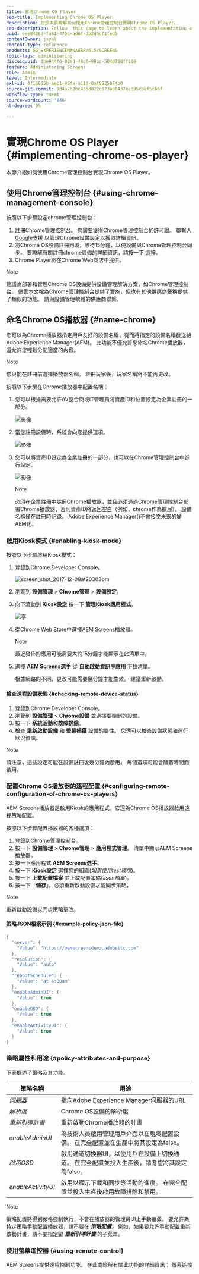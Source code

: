 ```yaml
---
title: 實現Chrome OS Player
seo-title: Implementing Chrome OS Player
description: 按照本頁瞭解如何使用Chrome管理控制台實現Chrome OS Player。
seo-description: Follow  this page to learn about the implementation of the Chrome OS Player using the Chrome Management Console.
uuid: eee84286-fa81-475c-ad6f-db2d6cf1fed5
contentOwner: jsyal
content-type: reference
products: SG_EXPERIENCEMANAGER/6.5/SCREENS
topic-tags: administering
discoiquuid: 1be944f0-02ed-48c6-98bc-504d758ff866
feature: Administering Screens
role: Admin
level: Intermediate
exl-id: 4f16605b-aec1-45fa-a110-0af6925b74b0
source-git-commit: 8d4a7b2bc436d822c673a00437ee895c8ef5cb6f
workflow-type: tm+mt
source-wordcount: '846'
ht-degree: 0%

---
```


# 實現Chrome OS Player  {#implementing-chrome-os-player}

本節介紹如何使用Chrome管理控制台實現Chrome OS Player。

## 使用Chrome管理控制台 {#using-chrome-management-console}

按照以下步驟設定chrome管理控制台：

1. 註冊Chrome管理控制台。 您需要獲得Chrome管理控制台的許可證。 聯繫人 [Google支援](https://support.google.com/chrome/a/answer/1375678?hl=en&amp;ref_topic=2935995) 以管理Chrome設備設定以獲取詳細資訊。
1. 將Chrome OS設備註冊到域，等待15分鐘，以便設備與Chrome管理控制台同步。 要瞭解有關註冊chrome設備的詳細資訊，請按一下 [這裡](https://support.google.com/chrome/a/answer/1360534?hl=en)。
1. Chrome Player將在Chrome Web商店中提供。

>[!NOTE]
>
>建議為部署和管理Chrome OS設備提供設備管理解決方案，如Chrome管理控制台。 儘管本文檔為Chrome管理控制台提供了實施，但也有其他供應商聲稱提供了類似的功能。 請與設備管理軟體的供應商聯繫。

## 命名Chrome OS播放器 {#name-chrome}

您可以為Chrome播放器指定用戶友好的設備名稱，從而將指定的設備名稱發送給Adobe Experience Manager(AEM)。 此功能不僅允許您命名Chrome播放器，還允許您輕鬆分配適當的內容。

>[!NOTE]
>您只能在註冊前選擇播放器名稱。 註冊玩家後，玩家名稱將不能再更改。

按照以下步驟在Chrome播放器中配置名稱：

1. 您可以根據需要允許AV整合商或IT管理員將資產ID和位置設定為企業註冊的一部分。

   ![影像](/help/user-guide/assets/chrome-device/chrome1.png)

1. 當您註冊設備時，系統會向您提供選項。

   ![影像](/help/user-guide/assets/chrome-device/chrome2.jpg)

1. 您可以將資產ID設定為企業註冊的一部分，也可以在Chrome管理控制台中進行設定。

   ![影像](/help/user-guide/assets/chrome-device/chrome3.png)

   >[!NOTE]
   >必須在企業註冊中註冊Chrome播放器，並且必須通過Chrome管理控制台部署Chrome播放器，否則資產ID將返回空白（例如，chrome作為擴展）。 設備名稱僅在註冊時記錄。 Adobe Experience Manager()不會接受未來的變AEM化。

### 啟用Kiosk模式 {#enabling-kiosk-mode}

按照以下步驟啟用Kiosk模式：

1. 登錄到Chrome Developer Console。

   ![screen_shot_2017-12-08at20303pm](assets/screen_shot_2017-12-08at20303pm.png)

1. 瀏覽到 **設備管理** > **Chrome管理** > **設備設定**。
1. 向下滾動到 **Kiosk設定** 按一下 **管理Kiosk應用程式**。

   ![亭](assets/kiosk.png)

1. 從Chrome Web Store中選擇AEM Screens播放器。

   >[!NOTE]
   >
   >最近發佈的應用可能需要大約15分鐘才能顯示在此清單中。

1. 選擇 **AEM Screens選手** 從 **自動啟動資訊亭應用** 下拉清單。

   根據網路的不同，更改可能需要幾分鐘才能生效。 建議重新啟動。

#### 檢查遠程設備狀態 {#checking-remote-device-status}

1. 登錄到Chrome Developer Console。
1. 瀏覽到 **設備管理** > **Chrome設備** 並選擇要控制的設備。
1. 按一下 **系統活動和故障排除**。
1. 檢查 **重新啟動設備** 和 **螢幕捕獲** 設備的屬性。 您還可以檢查設備狀態和運行狀況資訊。

>[!NOTE]
>
>請注意，這些設定可能在設備註冊後幾分鐘內啟用。 每個選項可能會隨著時間而啟用。

### 配置Chrome OS播放器的遠程配置 {#configuring-remote-configuration-of-chrome-os-players}

AEM Screens播放器是啟用Kiosk的應用程式，它還為Chrome OS播放器啟用遠程策略配置。

按照以下步驟配置播放器的各種選項：

1. 登錄到Chrome管理控制台。
1. 按一下 **設備管理** > **Chrome管理** > **應用程式管理**。 清單中顯示AEM Screens播放器。
1. 按一下應用程式 **AEM Screens選手**。
1. 按一下 **Kiosk設定** 選擇您的組織(*如果使用test環境*)。
1. 按一下 **上載配置檔案** 並上載配置策略(*Json檔案*)。
1. 按一下「**儲存**」。必須重新啟動設備才能同步策略。

>[!NOTE]
>
>重新啟動設備以同步策略更改。

#### 策略JSON檔案示例 {#example-policy-json-file}

```java
{
  "server": {
    "Value": "https://aemscreensdemo.adobeitc.com"
  },
  "resolution": {
    "Value": "auto"
  },
  "rebootSchedule": {
    "Value": "at 4:00am"
  },
  "enableAdminUI": {
    "Value": true
  },
  "enableOSD": {
    "Value": true
  },
  "enableActivityUI": {
    "Value": true
  }
}
```

### 策略屬性和用途 {#policy-attributes-and-purpose}

下表概述了策略及其功能。

| **策略名稱** | **用途** |
|---|---|
| *伺服器* | 指向Adobe Experience Manager伺服器的URL |
| *解析度* | Chrome OS設備的解析度 |
| *重新引導計畫* | 重新啟動Chrome播放器的計畫 |
| *enableAdminUI* | 為技術人員啟用管理用戶介面以在現場配置設備。 在完全配置並在生產中將其設定為false。 |
| *啟用OSD* | 啟用通道切換器UI，以便用戶在設備上切換通道。 在完全配置並投入生產後，請考慮將其設定為false。 |
| *enableActivityUI* | 啟用以顯示下載和同步等活動的進度。 在完全配置並投入生產後啟用故障排除和禁用。 |

>[!NOTE]
>
>策略配置將得到嚴格強制執行，不會在播放器的管理員UI上手動覆蓋。 要允許為特定策略手動配置播放器，請不要在 ***策略配置，*** 例如，如果要允許手動配置重新啟動計畫，請不要指定鍵 ***重新引導計畫*** 的子菜單。

### 使用螢幕遙控器 {#using-remote-control}

AEM Screens提供遠程控制功能。 在此處瞭解有關此功能的詳細資訊： [螢幕遙控](implementing-remote-control.md)
